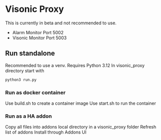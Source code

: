 # Visonic Proxy

This is currently in beta and not recommended to use.

- Alarm Monitor Port 5002
- Visonic Monitor Port 5003

## Run standalone

Recommended to use a venv.  Requires Python 3.12
In visonic_proxy directory start with
```python
python3 run.py
```

### Run as docker container

Use build.sh to create a container image
Use start.sh to run the container


### Run as a HA addon

Copy all files into addons local directory in a visonic_proxy folder
Refresh list of addons
Install through Addons UI